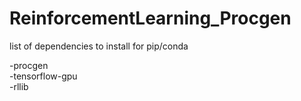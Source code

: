 # ReinforcementLearning_Procgen

list of dependencies to install for pip/conda

-procgen   
-tensorflow-gpu  
-rllib  
